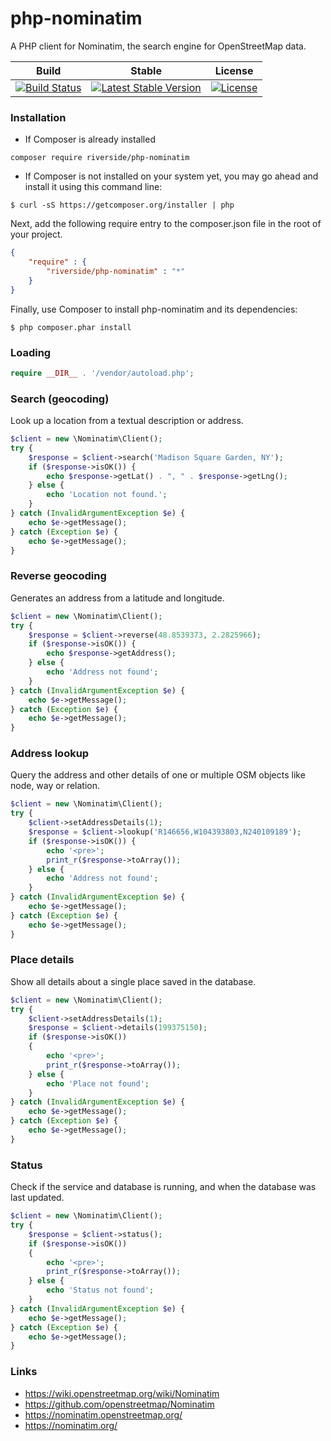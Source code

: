 # php-nominatim
A PHP client for Nominatim, the search engine for OpenStreetMap data.

| Build | Stable | License |
| --- | --- | --- |
| [![Build Status](https://api.travis-ci.org/riverside/php-nominatim.svg)](https://travis-ci.org/riverside/php-nominatim) | [![Latest Stable Version](https://poser.pugx.org/riverside/php-nominatim/v/stable)](https://packagist.org/packages/riverside/php-nominatim) | [![License](https://poser.pugx.org/riverside/php-nominatim/license)](https://packagist.org/packages/riverside/php-nominatim) |

### Installation
- If Composer is already installed
```
composer require riverside/php-nominatim
```
- If Composer is not installed on your system yet, you may go ahead and install it using this command line:
```
$ curl -sS https://getcomposer.org/installer | php
```
Next, add the following require entry to the composer.json file in the root of your project.
```json
{
    "require" : {
        "riverside/php-nominatim" : "*"
    }
}
```
Finally, use Composer to install php-nominatim and its dependencies:
```
$ php composer.phar install
```

### Loading
```php
require __DIR__ . '/vendor/autoload.php';
```

### Search (geocoding)
Look up a location from a textual description or address.
```php
$client = new \Nominatim\Client();
try {
    $response = $client->search('Madison Square Garden, NY');
    if ($response->isOK()) {
        echo $response->getLat() . ", " . $response->getLng();
    } else {
        echo 'Location not found.';
    }
} catch (InvalidArgumentException $e) {
    echo $e->getMessage();
} catch (Exception $e) {
    echo $e->getMessage();
}
```

### Reverse geocoding
Generates an address from a latitude and longitude.
```php
$client = new \Nominatim\Client();
try {
    $response = $client->reverse(48.8539373, 2.2825966);
    if ($response->isOK()) {
        echo $response->getAddress();
    } else {
        echo 'Address not found';
    }
} catch (InvalidArgumentException $e) {
    echo $e->getMessage();
} catch (Exception $e) {
    echo $e->getMessage();
}
```

### Address lookup
Query the address and other details of one or multiple OSM objects like node, way or relation.
```php
$client = new \Nominatim\Client();
try {
    $client->setAddressDetails(1);
    $response = $client->lookup('R146656,W104393803,N240109189');
    if ($response->isOK()) {
        echo '<pre>';
        print_r($response->toArray());
    } else {
        echo 'Address not found';
    }
} catch (InvalidArgumentException $e) {
    echo $e->getMessage();
} catch (Exception $e) {
    echo $e->getMessage();
}
```

### Place details
Show all details about a single place saved in the database.
```php
$client = new \Nominatim\Client();
try {
    $client->setAddressDetails(1);
    $response = $client->details(199375150);
    if ($response->isOK())
    {
        echo '<pre>';
        print_r($response->toArray());
    } else {
        echo 'Place not found';
    }
} catch (InvalidArgumentException $e) {
    echo $e->getMessage();
} catch (Exception $e) {
    echo $e->getMessage();
}
```

### Status
Check if the service and database is running, and when the database was last updated.
```php
$client = new \Nominatim\Client();
try {
    $response = $client->status();
    if ($response->isOK())
    {
        echo '<pre>';
        print_r($response->toArray());
    } else {
        echo 'Status not found';
    }
} catch (InvalidArgumentException $e) {
    echo $e->getMessage();
} catch (Exception $e) {
    echo $e->getMessage();
}
```

### Links
- https://wiki.openstreetmap.org/wiki/Nominatim
- https://github.com/openstreetmap/Nominatim
- https://nominatim.openstreetmap.org/
- https://nominatim.org/
